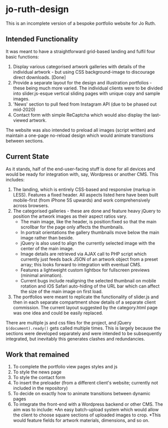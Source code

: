 # jo-ruth-design
This is an incomplete version of a bespoke portfolio website for Jo Ruth.

## Intended Functionality
It was meant to have a straightforward grid-based landing and fulfil four basic functions:

1. Display various categorised artwork galleries with details of the individual artwork - but using CSS background-image to discourage direct downloads. [Done]
2. Provide a separate layout for the design and illustration portfolios - these being much more varied. The individual clients were to be divided into slider.js-esque vertical sliding pages with unique copy and sample images.
3. 'News' section to pull feed from Instagram API (due to be phased out mid-2020)
4. Contact form with simple ReCaptcha which would also display the last-viewed artwork. 

The website was also intended to preload all images (script written) and maintain a one-page no-reload design which would animate transitions between sections. 

## Current State
As it stands, half of the end-user-facing stuff is done for all devices and would be ready for integration with, say, Wordpress or another CMS. This includes:

1. The landing, which is entirely CSS-based and responsive (markup in LESS). Features a fixed header. All aspects listed here have been built mobile-first (from iPhone 5S upwards) and work comprehensively across browsers.
2. The categorised galleries - these are done and feature heavy jQuery to position the artwork images as their aspect ratios vary. 
    * The main image, like the header, is position:fixed so that the main scrollbar for the page only affects the thumbnails. 
    * In portrait orientations the gallery thumbnails move below the main image rather than beside. 
    * jQuery is also used to align the currently selected image with the center of the main image. 
    * Image details are retrieved via AJAX call to PHP script which currently just feeds back JSON of an artwork object from a preset array; this looks forward to integration with eventual CMS.
    * Features a lightweight custom lightbox for fullscreen previews (minimal animation).
    * Current bugs include realigning the selected thumbnail on mobile rotation and iOS Safari auto-hiding of the URL bar which can affect the size of the main image on first load. 
3. The portfolios were meant to replicate the functionality of slider.js and then in each separate compartment show details of a separate client commission. The current layout suggested by the category.html page was one idea and could be easily replaced.

There are multiple js and css files for the project, and jQuery `$(document).ready()` gets called multiple times. This is largely because the sections were developed separately and were intended to be subsequently integrated, but inevitably this generates clashes and redundancies.

## Work that remained
1. To complete the portfolio view pages styles and js
2. To style the news page
3. To style the contact form
2. To insert the preloader (from a different client's website; currently not included in the repository)
3. To decide on exactly how to animate transitions between dynamic pages
4. To integrate the front-end with a Wordpress backend or other CMS. The aim was to include:
    *An easy batch-upload system which would allow the client to choose square sections of uploaded images to crop.
    *This would feature fields for artwork materials, dimensions, and so on. 
